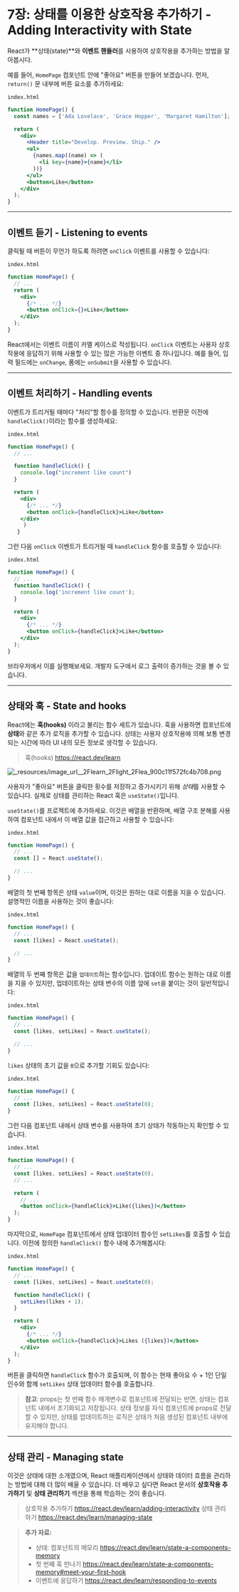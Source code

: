 # 7장: 상태를 이용한 상호작용 추가하기 - Adding Interactivity with State

React가 **상태(state)**와 **이벤트 핸들러**를 사용하여 상호작용을 추가하는 방법을 알아봅시다.

예를 들어, `HomePage` 컴포넌트 안에 "좋아요" 버튼을 만들어 보겠습니다. 먼저, `return()` 문 내부에 버튼 요소를 추가하세요:

`index.html`

```jsx
function HomePage() {
  const names = ['Ada Lovelace', 'Grace Hopper', 'Margaret Hamilton'];

  return (
    <div>
      <Header title="Develop. Preview. Ship." />
      <ul>
        {names.map((name) => (
          <li key={name}>{name}</li>
        ))}
      </ul>
      <button>Like</button>
    </div>
  );
}
```

---

## 이벤트 듣기 - Listening to events

클릭될 때 버튼이 무언가 하도록 하려면 `onClick` 이벤트를 사용할 수 있습니다:

`index.html`

```jsx
function HomePage() {
  // ...
  return (
    <div>
      {/* ... */}
      <button onClick={}>Like</button>
    </div>
  );
}
```

React에서는 이벤트 이름이 카멜 케이스로 작성됩니다. `onClick` 이벤트는 사용자 상호작용에 응답하기 위해 사용할 수 있는 많은 가능한 이벤트 중 하나입니다. 예를 들어, 입력 필드에는 `onChange`, 폼에는 `onSubmit`을 사용할 수 있습니다.

---

## 이벤트 처리하기 - Handling events

이벤트가 트리거될 때마다 "처리"할 함수를 정의할 수 있습니다. 반환문 이전에 `handleClick()`이라는 함수를 생성하세요:

`index.html`

```jsx
function HomePage() {
  // ...

  function handleClick() {
    console.log("increment like count")
  }

  return (
    <div>
      {/* ... */}
      <button onClick={handleClick}>Like</button>
    </div>
     )
   }
```

그런 다음 `onClick` 이벤트가 트리거될 때 `handleClick` 함수를 호출할 수 있습니다:

`index.html`

```jsx
function HomePage() {
  // ...
  function handleClick() {
    console.log('increment like count');
  }

  return (
    <div>
      {/* ... */}
      <button onClick={handleClick}>Like</button>
    </div>
  );
}
```

브라우저에서 이를 실행해보세요. 개발자 도구에서 로그 출력이 증가하는 것을 볼 수 있습니다.

---

## 상태와 훅 - State and hooks

React에는 **훅(hooks)** 이라고 불리는 함수 세트가 있습니다. 훅을 사용하면 컴포넌트에 **상태**와 같은 추가 로직을 추가할 수 있습니다. 상태는 사용자 상호작용에 의해 보통 변경되는 시간에 따라 UI 내의 모든 정보로 생각할 수 있습니다.
> 훅(hooks) https://react.dev/learn

![_resources/image_url__2Flearn_2Flight_2Flea_900c11f572fc4b708.png](_resources/image_url__2Flearn_2Flight_2Flea_900c11f572fc4b708.png)

사용자가 "좋아요" 버튼을 클릭한 횟수를 저장하고 증가시키기 위해 *상태*를 사용할 수 있습니다. 실제로 상태를 관리하는 React 훅은 `useState()`입니다.

`useState()`를 프로젝트에 추가하세요. 이것은 배열을 반환하며, 배열 구조 분해를 사용하여 컴포넌트 내에서 이 배열 값을 접근하고 사용할 수 있습니다:

`index.html`

```jsx
function HomePage() {
  // ...
  const [] = React.useState();

  // ...
}
```

배열의 첫 번째 항목은 상태 `value`이며, 이것은 원하는 대로 이름을 지을 수 있습니다. 설명적인 이름을 사용하는 것이 좋습니다:

`index.html`

```jsx
function HomePage() {
  // ...
  const [likes] = React.useState();

  // ...
}
```

배열의 두 번째 항목은 값을 `업데이트`하는 함수입니다. 업데이트 함수는 원하는 대로 이름을 지을 수 있지만, 업데이트하는 상태 변수의 이름 앞에 `set`을 붙이는 것이 일반적입니다:

`index.html`

```jsx
function HomePage() {
  // ...
  const [likes, setLikes] = React.useState();

  // ...
}
```

`likes` 상태의 초기 값을 `0`으로 추가할 기회도 있습니다:

`index.html`

```jsx
function HomePage() {
  // ...
  const [likes, setLikes] = React.useState(0);
}
```

그런 다음 컴포넌트 내에서 상태 변수를 사용하여 초기 상태가 작동하는지 확인할 수 있습니다.

`index.html`

```jsx
function HomePage() {
  // ...
  const [likes, setLikes] = React.useState(0);
  // ...

  return (
    // ...
    <button onClick={handleClick}>Like({likes})</button>
  );
}
```

마지막으로, `HomePage` 컴포넌트에서 상태 업데이터 함수인 `setLikes`를 호출할 수 있습니다. 이전에 정의한 `handleClick()` 함수 내에 추가해봅시다:

`index.html`

```jsx
function HomePage() {
  // ...
  const [likes, setLikes] = React.useState(0);

  function handleClick() {
    setLikes(likes + 1);
  }

  return (
    <div>
      {/* ... */}
      <button onClick={handleClick}>Likes ({likes})</button>
    </div>
  );
}
```

버튼을 클릭하면 `handleClick` 함수가 호출되며, 이 함수는 현재 좋아요 수 + 1인 단일 인수와 함께 `setLikes` 상태 업데이터 함수를 호출합니다.

> **참고**: props는 첫 번째 함수 매개변수로 컴포넌트에 전달되는 반면, 상태는 컴포넌트 내에서 초기화되고 저장됩니다. 상태 정보를 자식 컴포넌트에 props로 전달할 수 있지만, 상태를 업데이트하는 로직은 상태가 처음 생성된 컴포넌트 내부에 유지해야 합니다.

---

## 상태 관리 - Managing state

이것은 상태에 대한 소개였으며, React 애플리케이션에서 상태와 데이터 흐름을 관리하는 방법에 대해 더 많이 배울 수 있습니다. 더 배우고 싶다면 React 문서의 **상호작용 추가하기** 및 **상태 관리하기** 섹션을 통해 학습하는 것이 좋습니다.
> 상호작용 추가하기 https://react.dev/learn/adding-interactivity
> 상태 관리하기 https://react.dev/learn/managing-state

> **추가 자료:**
> 
> - 상태: 컴포넌트의 메모리
> https://react.dev/learn/state-a-components-memory
> - 첫 번째 훅 만나기
> https://react.dev/learn/state-a-components-memory#meet-your-first-hook
> - 이벤트에 응답하기
> https://react.dev/learn/responding-to-events